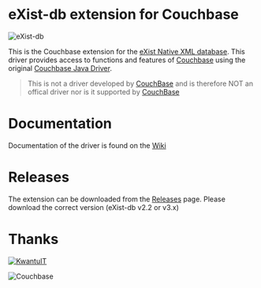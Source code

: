 # eXist-db extension for Couchbase

![eXist-db](http://exist-db.org/exist/apps/homepage/resources/img/existdb.gif)

This is the Couchbase extension for the [eXist Native XML database](http://www.exist-db.org). This driver provides access to functions and features of [Couchbase](http://www.couchbase.com) using the original [Couchbase Java Driver](https://github.com/couchbase/couchbase-java-client).

> This is not a driver developed by [CouchBase](https://www.couchbase.com) and is therefore NOT an offical driver nor is it supported by [CouchBase](https://www.couchbase.com)

# Documentation 

Documentation of the driver is found on the [Wiki](../../wiki)

# Releases

The extension can be downloaded from the [Releases](../../releases) page. Please download the correct version (eXist-db v2.2 or v3.x)


# Thanks

[![KwantuIT](http://static1.squarespace.com/static/5555daace4b0bd68287c4b64/t/5555de47e4b009369bb56958/1436367788205/?format=150w)](http://kwantu.net)

![Couchbase](https://upload.wikimedia.org/wikipedia/en/thumb/5/52/CouchbaseLogo.svg/320px-CouchbaseLogo.svg.png)

